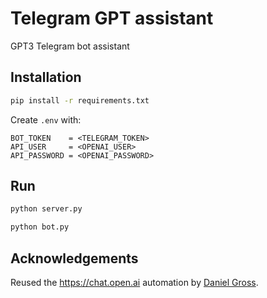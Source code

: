 # Telegram GPT assistant
GPT3 Telegram bot assistant

## Installation

```sh
pip install -r requirements.txt
```

Create `.env` with:

```
BOT_TOKEN    = <TELEGRAM_TOKEN>
API_USER     = <OPENAI_USER>
API_PASSWORD = <OPENAI_PASSWORD>
```

## Run

```sh
python server.py
```

```sh
python bot.py
```

## Acknowledgements

Reused the https://chat.open.ai automation by [Daniel Gross](https://github.com/danielgross/whatsapp-gpt/blob/main/server.py).
